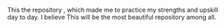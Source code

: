 This the repository , which made me to  practice my strengths and  upskill day to day.
I believe This will be the most  beautiful repository among all.
